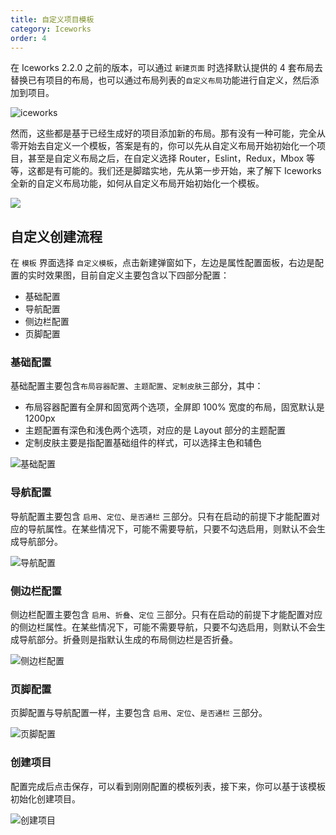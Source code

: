 ```yaml
---
title: 自定义项目模板
category: Iceworks
order: 4
---
```


在 Iceworks 2.2.0 之前的版本，可以通过 `新建页面` 时选择默认提供的 4 套布局去替换已有项目的布局，也可以通过布局列表的`自定义布局`功能进行自定义，然后添加到项目。

![iceworks](https://img.alicdn.com/tfs/TB1ecZexQyWBuNjy0FpXXassXXa-1909-1368.png)

然而，这些都是基于已经生成好的项目添加新的布局。那有没有一种可能，完全从零开始去自定义一个模板，答案是有的，你可以先从自定义布局开始初始化一个项目，甚至是自定义布局之后，在自定义选择 Router，Eslint，Redux，Mbox 等等，这都是有可能的。我们还是脚踏实地，先从第一步开始，来了解下 Iceworks 全新的自定义布局功能，如何从自定义布局开始初始化一个模板。

![](https://img.alicdn.com/tfs/TB17Virx_tYBeNjy1XdXXXXyVXa-862-572.gif)

## 自定义创建流程

在 `模板` 界面选择 `自定义模板`，点击新建弹窗如下，左边是属性配置面板，右边是配置的实时效果图，目前自定义主要包含以下四部分配置：

* 基础配置
* 导航配置
* 侧边栏配置
* 页脚配置

### 基础配置

基础配置主要包含`布局容器配置`、`主题配置`、`定制皮肤`三部分，其中：

* 布局容器配置有全屏和固宽两个选项，全屏即 100% 宽度的布局，固宽默认是 1200px
* 主题配置有深色和浅色两个选项，对应的是 Layout 部分的主题配置
* 定制皮肤主要是指配置基础组件的样式，可以选择主色和辅色

![基础配置](https://img.alicdn.com/tfs/TB10iEqxKuSBuNjy1XcXXcYjFXa-1909-1368.png)

### 导航配置

导航配置主要包含 `启用`、`定位`、`是否通栏` 三部分。只有在启动的前提下才能配置对应的导航属性。在某些情况下，可能不需要导航，只要不勾选启用，则默认不会生成导航部分。

![导航配置](https://img.alicdn.com/tfs/TB1YhXXx9BYBeNjy0FeXXbnmFXa-1909-1368.png)

### 侧边栏配置

侧边栏配置主要包含 `启用`、`折叠`、`定位` 三部分。只有在启动的前提下才能配置对应的侧边栏属性。在某些情况下，可能不需要导航，只要不勾选启用，则默认不会生成导航部分。折叠则是指默认生成的布局侧边栏是否折叠。

![侧边栏配置](https://img.alicdn.com/tfs/TB1DOSnx_tYBeNjy1XdXXXXyVXa-1908-1368.png)

### 页脚配置

页脚配置与导航配置一样，主要包含 `启用`、`定位`、`是否通栏` 三部分。

![页脚配置](https://img.alicdn.com/tfs/TB1lHVnx21TBuNjy0FjXXajyXXa-1909-1368.png)

### 创建项目

配置完成后点击保存，可以看到刚刚配置的模板列表，接下来，你可以基于该模板初始化创建项目。

![创建项目](https://img.alicdn.com/tfs/TB1yVfrxMmTBuNjy1XbXXaMrVXa-1909-1368.png)